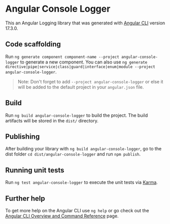 # Angular Console Logger

This an Angular Logging library that was generated with [Angular CLI](https://github.com/angular/angular-cli) version 17.3.0.

## Code scaffolding

Run `ng generate component component-name --project angular-console-logger` to generate a new component. You can also use `ng generate directive|pipe|service|class|guard|interface|enum|module --project angular-console-logger`.

> Note: Don't forget to add `--project angular-console-logger` or else it will be added to the default project in your `angular.json` file.

## Build

Run `ng build angular-console-logger` to build the project. The build artifacts will be stored in the `dist/` directory.

## Publishing

After building your library with `ng build angular-console-logger`, go to the dist folder `cd dist/angular-console-logger` and run `npm publish`.

## Running unit tests

Run `ng test angular-console-logger` to execute the unit tests via [Karma](https://karma-runner.github.io).

## Further help

To get more help on the Angular CLI use `ng help` or go check out the [Angular CLI Overview and Command Reference](https://angular.io/cli) page.
